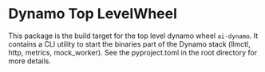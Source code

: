 # Dynamo Top LevelWheel

This package is the build target for the top level dynamo wheel `ai-dynamo`. It contains a CLI utility to start the binaries part of the Dynamo stack (llmctl, http, metrics, mock_worker). See the pyproject.toml in the root directory for more details.